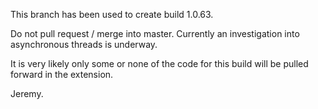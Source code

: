 This branch has been used to create build 1.0.63.

Do not pull request / merge into master. Currently an investigation into asynchronous threads is underway.

It is very likely only some or none of the code for this build will be pulled forward in the extension.

Jeremy.